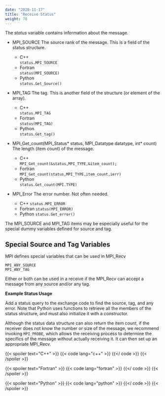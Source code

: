 ```yaml
---
date: "2020-11-17"
title: "Receive Status"
weight: 78
---
```


The _status_ variable contains information about the message.

* MPI_SOURCE
    The source rank of the message. This is a field of the status structure.
    * C++  
        ```status.MPI_SOURCE```
    * Fortran  
        ```status(MPI_SOURCE)```
    * Python  
        ```status.Get_Source()```
        
* MPI_TAG
    The tag. This is another field of the structure (or element of the array).
    * C++  
        ```status.MPI_TAG```
    * Fortran  
        ```status(MPI_TAG)```
    * Python  
        ```status.Get_tag()```

* MPI_Get_count(MPI_Status\* status, MPI_Datatype datatype, int\* count)
    The length (item count) of the message.  
    * C++  
        ```MPI_Get_count(&status,MPI_TYPE,&item_count);```
    * Fortran  
        ```MPI_Get_count(status,MPI_TYPE,item_count,ierr)```
    * Python   
        ```status.Get_count(MPI.TYPE)```

* MPI_Error
    The error number.  Not often needed.
    * C++
        ```status.MPI_ERROR```
    * Fortran
        ```status(MPI_ERROR)```
    * Python
        ```status.Get_error()```

The MPI_SOURCE and MPI_TAG items may be especially useful for the special dummy variables defined for source and tag.

## Special Source and Tag Variables

MPI defines special variables that can be used in MPI_Recv
```no-highlight
MPI_ANY_SOURCE
MPI_ANY_TAG
```
Either or both can be used in a receive if the MPI_Recv can accept a message from any source and/or any tag.

**Example Status Usage**

Add a status query to the exchange code to find the source, tag, and any error.  Note that Python uses functions to retrieve all the members of the status structure, and must also initialize it with a constructor.

Although the status data structure can also return the item count, if the receiver does not know the number or size of the message, we recommend invoking `MPI_PROBE`, which allows the receiving process to determine the specifics of the message without actually receiving it. It can then set up an appropriate MPI_Recv.

{{< spoiler text="C++" >}}
{{< code lang="c++" >}}
[](/content/courses/parallel-computing-introduction/code/send_recv_stat.cxx)
{{</ code >}}
{{< /spoiler >}}

{{< spoiler text="Fortran" >}}
{{< code lang="fortran" >}}
[](/content/courses/parallel-computing-introduction/code/send_recv_stat.f90)
{{</ code >}}
{{< /spoiler >}}

{{< spoiler text="Python" >}}
{{< code lang="python" >}}
[](/content/courses/parallel-computing-introduction/code/send_recv_stat.py)
{{</ code >}}
{{< /spoiler >}}
